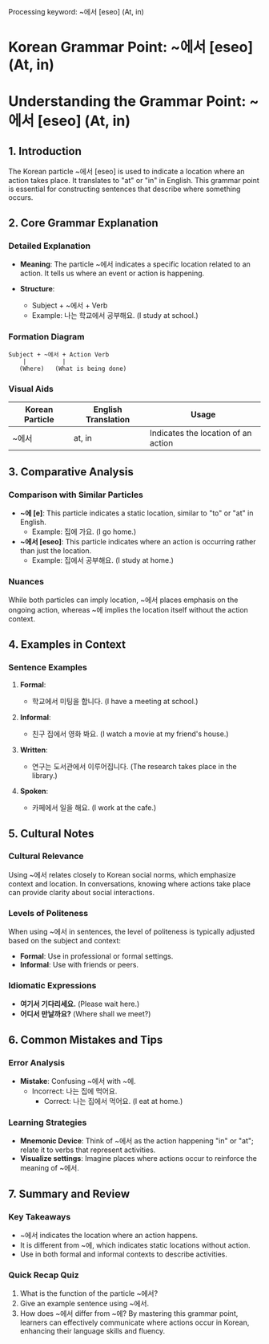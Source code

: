 Processing keyword: ~에서 [eseo] (At, in)
# Korean Grammar Point: ~에서 [eseo] (At, in)
# Understanding the Grammar Point: ~에서 [eseo] (At, in)
## 1. Introduction
The Korean particle ~에서 [eseo] is used to indicate a location where an action takes place. It translates to "at" or "in" in English. This grammar point is essential for constructing sentences that describe where something occurs.
## 2. Core Grammar Explanation
### Detailed Explanation
- **Meaning**: The particle ~에서 indicates a specific location related to an action. It tells us where an event or action is happening.
  
- **Structure**: 
  - Subject + ~에서 + Verb
  - Example: 나는 학교에서 공부해요. (I study at school.)
### Formation Diagram
```
Subject + ~에서 + Action Verb
    |          |
   (Where)   (What is being done)
```
### Visual Aids
| Korean Particle | English Translation | Usage                                   |
|-----------------|--------------------|----------------------------------------|
| ~에서           | at, in             | Indicates the location of an action    |
## 3. Comparative Analysis
### Comparison with Similar Particles
- **~에 [e]**: This particle indicates a static location, similar to "to" or "at" in English. 
  - Example: 집에 가요. (I go home.)
- **~에서 [eseo]**: This particle indicates where an action is occurring rather than just the location.
  - Example: 집에서 공부해요. (I study at home.)
### Nuances
While both particles can imply location, ~에서 places emphasis on the ongoing action, whereas ~에 implies the location itself without the action context.
## 4. Examples in Context
### Sentence Examples
1. **Formal**: 
   - 학교에서 미팅을 합니다. (I have a meeting at school.)
   
2. **Informal**:
   - 친구 집에서 영화 봐요. (I watch a movie at my friend's house.)
   
3. **Written**:
   - 연구는 도서관에서 이루어집니다. (The research takes place in the library.)
   
4. **Spoken**:
   - 카페에서 일을 해요. (I work at the cafe.)
## 5. Cultural Notes
### Cultural Relevance
Using ~에서 relates closely to Korean social norms, which emphasize context and location. In conversations, knowing where actions take place can provide clarity about social interactions.
### Levels of Politeness
When using ~에서 in sentences, the level of politeness is typically adjusted based on the subject and context:
- **Formal**: Use in professional or formal settings.
- **Informal**: Use with friends or peers.
### Idiomatic Expressions
- **여기서 기다리세요.** (Please wait here.)
- **어디서 만날까요?** (Where shall we meet?)
## 6. Common Mistakes and Tips
### Error Analysis
- **Mistake**: Confusing ~에서 with ~에.
  - Incorrect: 나는 집에 먹어요. 
    - Correct: 나는 집에서 먹어요. (I eat at home.)
    
### Learning Strategies
- **Mnemonic Device**: Think of ~에서 as the action happening "in" or "at"; relate it to verbs that represent activities.
- **Visualize settings**: Imagine places where actions occur to reinforce the meaning of ~에서.
## 7. Summary and Review
### Key Takeaways
- ~에서 indicates the location where an action happens.
- It is different from ~에, which indicates static locations without action.
- Use in both formal and informal contexts to describe activities.
### Quick Recap Quiz
1. What is the function of the particle ~에서?
2. Give an example sentence using ~에서.
3. How does ~에서 differ from ~에?
By mastering this grammar point, learners can effectively communicate where actions occur in Korean, enhancing their language skills and fluency.

